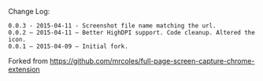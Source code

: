 Change Log:

```
0.0.3 - 2015-04-11 - Screenshot file name matching the url.
0.0.2 — 2015-04-11 — Better HighDPI support. Code cleanup. Altered the icon.
0.0.1 — 2015-04-09 — Initial fork.
```

Forked from https://github.com/mrcoles/full-page-screen-capture-chrome-extension
